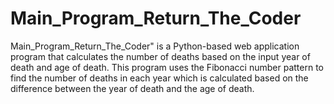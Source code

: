 # Main_Program_Return_The_Coder
Main_Program_Return_The_Coder" is a Python-based web application program that calculates the number of deaths based on the input year of death and age of death. This program uses the Fibonacci number pattern to find the number of deaths in each year which is calculated based on the difference between the year of death and the age of death.
